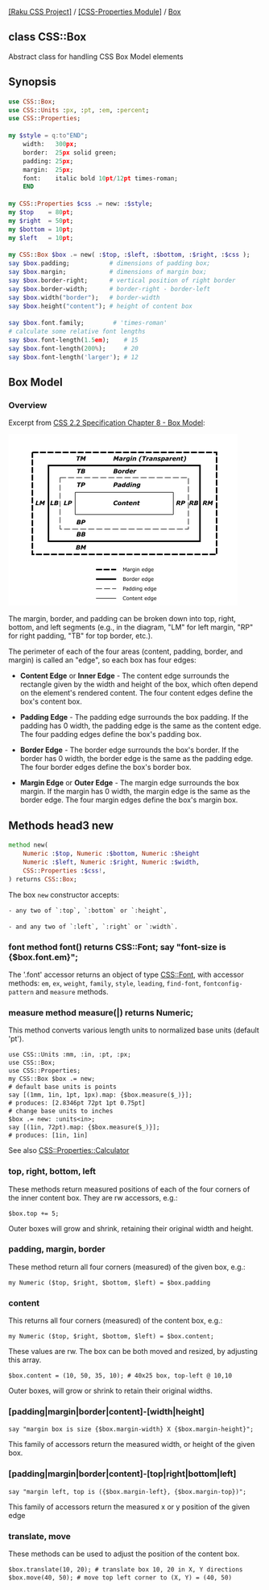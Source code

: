 [[Raku CSS Project]](https://css-raku.github.io)
 / [[CSS-Properties Module]](https://css-raku.github.io/CSS-Properties-raku)
 / [Box](https://css-raku.github.io/CSS-Properties-raku/Box)

class CSS::Box
--------------

Abstract class for handling CSS Box Model elements

Synopsis
--------

```raku
use CSS::Box;
use CSS::Units :px, :pt, :em, :percent;
use CSS::Properties;

my $style = q:to"END";
    width:   300px;
    border:  25px solid green;
    padding: 25px;
    margin:  25px;
    font:    italic bold 10pt/12pt times-roman;
    END

my CSS::Properties $css .= new: :$style;
my $top    = 80pt;
my $right  = 50pt;
my $bottom = 10pt;
my $left   = 10pt;

my CSS::Box $box .= new( :$top, :$left, :$bottom, :$right, :$css );
say $box.padding;           # dimensions of padding box;
say $box.margin;            # dimensions of margin box;
say $box.border-right;      # vertical position of right border
say $box.border-width;      # border-right - border-left
say $box.width("border");   # border-width
say $box.height("content"); # height of content box

say $box.font.family;        # 'times-roman'
# calculate some relative font lengths
say $box.font-length(1.5em);    # 15
say $box.font-length(200%);     # 20
say $box.font-length('larger'); # 12
```

Box Model
---------

### Overview

Excerpt from [CSS 2.2 Specification Chapter 8 - Box Model](https://www.w3.org/TR/CSS22/box.html#box-dimensions):

![Box Model](boxdim.png)

The margin, border, and padding can be broken down into top, right, bottom, and left segments (e.g., in the diagram, "LM" for left margin, "RP" for right padding, "TB" for top border, etc.).

The perimeter of each of the four areas (content, padding, border, and margin) is called an "edge", so each box has four edges:

  * **Content Edge** or **Inner Edge** - The content edge surrounds the rectangle given by the width and height of the box, which often depend on the element's rendered content. The four content edges define the box's content box.

  * **Padding Edge** - The padding edge surrounds the box padding. If the padding has 0 width, the padding edge is the same as the content edge. The four padding edges define the box's padding box.

  * **Border Edge** - The border edge surrounds the box's border. If the border has 0 width, the border edge is the same as the padding edge. The four border edges define the box's border box.

  * **Margin Edge** or **Outer Edge** - The margin edge surrounds the box margin. If the margin has 0 width, the margin edge is the same as the border edge. The four margin edges define the box's margin box.

Methods head3 new
-----------------

```raku
method new(
    Numeric :$top, Numeric :$bottom, Numeric :$height
    Numeric :$left, Numeric :$right, Numeric :$width,
    CSS::Properties :$css!,
) returns CSS::Box;
```

The box `new` constructor accepts:

    - any two of `:top`, `:bottom` or `:height`,

    - and any two of `:left`, `:right` or `:width`.

### font method font() returns CSS::Font; say "font-size is {$box.font.em}";

The '.font' accessor returns an object of type [CSS::Font](https://css-raku.github.io/CSS-Properties-raku/Font), with accessor methods: `em`, `ex`, `weight`, `family`, `style`, `leading`, `find-font`, `fontconfig-pattern` and `measure` methods.

### measure method measure(|) returns Numeric;

This method converts various length units to normalized base units (default 'pt').

    use CSS::Units :mm, :in, :pt, :px;
    use CSS::Box;
    use CSS::Properties;
    my CSS::Box $box .= new;
    # default base units is points
    say [(1mm, 1in, 1pt, 1px).map: {$box.measure($_)}];
    # produces: [2.8346pt 72pt 1pt 0.75pt]
    # change base units to inches
    $box .= new: :units<in>;
    say [(1in, 72pt).map: {$box.measure($_)}];
    # produces: [1in, 1in]

See also [CSS::Properties::Calculator](https://css-raku.github.io/CSS-Properties-raku/Properties/Calculator)

### top, right, bottom, left

These methods return measured positions of each of the four corners of the inner content box. They are rw accessors, e.g.:

    $box.top += 5;

Outer boxes will grow and shrink, retaining their original width and height.

### padding, margin, border

These method return all four corners (measured) of the given box, e.g.:

    my Numeric ($top, $right, $bottom, $left) = $box.padding

### content

This returns all four corners (measured) of the content box, e.g.:

    my Numeric ($top, $right, $bottom, $left) = $box.content;

These values are rw. The box can be both moved and resized, by adjusting this array.

    $box.content = (10, 50, 35, 10); # 40x25 box, top-left @ 10,10

Outer boxes, will grow or shrink to retain their original widths.

### [padding|margin|border|content]-[width|height]

    say "margin box is size {$box.margin-width} X {$box.margin-height}";

This family of accessors return the measured width, or height of the given box.

### [padding|margin|border|content]-[top|right|bottom|left]

    say "margin left, top is ({$box.margin-left}, {$box.margin-top})";

This family of accessors return the measured x or y position of the given edge

### translate, move

These methods can be used to adjust the position of the content box.

    $box.translate(10, 20); # translate box 10, 20 in X, Y directions
    $box.move(40, 50); # move top left corner to (X, Y) = (40, 50)

